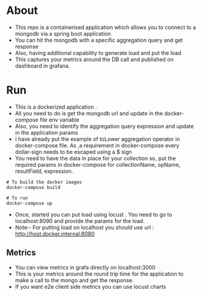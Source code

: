 # About

* This repo is a containerised application which allows you to connect to a mongodb via a spring boot application
* You can hit the mongodb with a specific aggregation query and get response
* Also, having additional capability to generate load and put the load
* This captures your metrics around the DB call and published on dashboard in grafana.

# Run

* This is a dockerized application .
* All you need to do is get the mongodb url and update in the docker-compose file env variable
* Also, you need to identify the aggregation query expression and update in the application params
* I have already put the example of toLower aggregation operator in docker-compose file. As ,a requirement in docker-compose every dollar-sign needs to be escaped using a $ sign
* You need to have the data in place for your collection so, put the required params in docker-compose for collectionName, opName, resultField, expression.
```
# To build the docker images
docker-compose build

# To run
docker-compose up
```
* Once, started you can put load using locust . You need to go to localhost:8090 and provide the params for the load.
* Note:- For putting load on localhost you should use url : http://host.docker.internal:8080

## Metrics

* You can view metrics in grafa directly on localhost:3000
* This is your metrics around the round trip time for the application to make a call to the mongo and get the response.
* If you want e2e client side metrics you can use locust charts

